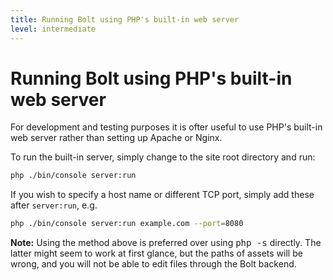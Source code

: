 ```yaml
---
title: Running Bolt using PHP's built-in web server
level: intermediate
---
```

Running Bolt using PHP's built-in web server
============================================

For development and testing purposes it is ofter useful to use PHP's built-in
web server rather than setting up Apache or Nginx.

To run the built-in server, simply change to the site root directory and run:

```bash
php ./bin/console server:run
```

If you wish to specify a host name or different TCP port, simply add these after
`server:run`, e.g.

```bash
php ./bin/console server:run example.com --port=8080
```

<p class="note"><strong>Note:</strong> Using the method above is preferred over
using <tt>php -s</tt> directly. The latter might seem to work at first glance,
but the paths of assets will be wrong, and you will not be able to edit files
through the Bolt backend.</p>
